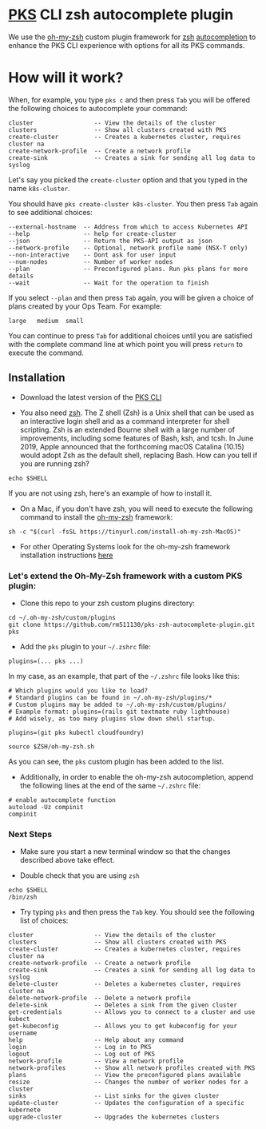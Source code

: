 # [PKS](https://pivotal.io/platform/pivotal-container-service) CLI zsh autocomplete plugin

We use the [oh-my-zsh](https://github.com/robbyrussell/oh-my-zsh) custom plugin framework for [zsh](http://www.zsh.org/) [autocompletion](https://github.com/zsh-users/zsh-completions/blob/master/zsh-completions-howto.org) to enhance the PKS CLI experience with options for all its PKS commands.

# How will it work?

When, for example, you type `pks c` and then press `Tab` you will be offered the following choices to autocomplete your command:

```
cluster                 -- View the details of the cluster
clusters                -- Show all clusters created with PKS
create-cluster          -- Creates a kubernetes cluster, requires cluster na
create-network-profile  -- Create a network profile
create-sink             -- Creates a sink for sending all log data to syslog
```

Let's say you picked the `create-cluster` option and that you typed in the name `k8s-cluster`.

You should have `pks create-cluster k8s-cluster`. You then press `Tab` again to see additional choices:

```
--external-hostname  -- Address from which to access Kubernetes API
--help               -- help for create-cluster
--json               -- Return the PKS-API output as json
--network-profile    -- Optional, network profile name (NSX-T only)
--non-interactive    -- Dont ask for user input
--num-nodes          -- Number of worker nodes
--plan               -- Preconfigured plans. Run pks plans for more details
--wait               -- Wait for the operation to finish
```

If you select `--plan` and then press `Tab` again, you will be given a choice of plans created by your Ops Team. For example:

```
large   medium  small 
```

You can continue to press `Tab` for additional choices until you are satisfied with the complete command line at which point you will press `return` to execute the command.


## Installation

* Download the latest version of the [PKS CLI](https://network.pivotal.io/products/pivotal-container-service)

* You also need [zsh](http://www.zsh.org/). The Z shell (Zsh) is a Unix shell that can be used as an interactive login shell and as a command interpreter for shell scripting. Zsh is an extended Bourne shell with a large number of improvements, including some features of Bash, ksh, and tcsh. In June 2019, Apple announced that the forthcoming macOS Catalina (10.15) would adopt Zsh as the default shell, replacing Bash. How can you tell if you are running zsh?

```echo $SHELL```

If you are not using zsh, here's an example of how to install it.

* On a Mac, if you don't have zsh, you will need to execute the following command to install the [oh-my-zsh](https://github.com/robbyrussell/oh-my-zsh) framework: 

```sh -c "$(curl -fsSL https://tinyurl.com/install-oh-my-zsh-MacOS)"```

* For other Operating Systems look for the oh-my-zsh framework installation instructions [here](https://github.com/robbyrussell/oh-my-zsh)


### Let's extend the Oh-My-Zsh framework with a custom PKS plugin:

* Clone this repo to your zsh custom plugins directory:

```
cd ~/.oh-my-zsh/custom/plugins
git clone https://github.com/rm511130/pks-zsh-autocomplete-plugin.git pks
```

* Add the `pks` plugin to your `~/.zshrc` file:

```
plugins=(... pks ...)
```

In my case, as an example, that part of the `~/.zshrc` file looks like this:

```
# Which plugins would you like to load?
# Standard plugins can be found in ~/.oh-my-zsh/plugins/*
# Custom plugins may be added to ~/.oh-my-zsh/custom/plugins/
# Example format: plugins=(rails git textmate ruby lighthouse)
# Add wisely, as too many plugins slow down shell startup.

plugins=(git pks kubectl cloudfoundry)

source $ZSH/oh-my-zsh.sh
```

As you can see, the `pks` custom plugin has been added to the list.

* Additionally, in order to enable the oh-my-zsh autocompletion, append the following lines at the end of the same `~/.zshrc` file:

```
# enable autocomplete function
autoload -Uz compinit
compinit
```

### Next Steps

* Make sure you start a new terminal window so that the changes described above take effect.

* Double check that you are using `zsh`

```
echo $SHELL
/bin/zsh
```

* Try typing `pks` and then press the `Tab` key. You should see the following list of choices:

```
cluster                 -- View the details of the cluster
clusters                -- Show all clusters created with PKS
create-cluster          -- Creates a kubernetes cluster, requires cluster na
create-network-profile  -- Create a network profile
create-sink             -- Creates a sink for sending all log data to syslog
delete-cluster          -- Deletes a kubernetes cluster, requires cluster na
delete-network-profile  -- Delete a network profile
delete-sink             -- Deletes a sink from the given cluster
get-credentials         -- Allows you to connect to a cluster and use kubect
get-kubeconfig          -- Allows you to get kubeconfig for your username
help                    -- Help about any command
login                   -- Log in to PKS
logout                  -- Log out of PKS
network-profile         -- View a network profile
network-profiles        -- Show all network profiles created with PKS
plans                   -- View the preconfigured plans available
resize                  -- Changes the number of worker nodes for a cluster
sinks                   -- List sinks for the given cluster
update-cluster          -- Updates the configuration of a specific kubernete
upgrade-cluster         -- Upgrades the kubernetes clusters
```
